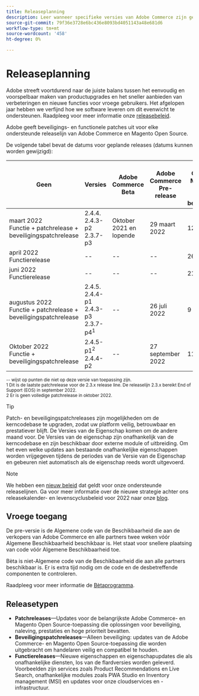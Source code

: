 ```yaml
---
title: Releaseplanning
description: Leer wanneer specifieke versies van Adobe Commerce zijn gepland voor bèta, pre-release en algemene beschikbaarheid.
source-git-commit: 79f36e3728e6bc436e8093bd4051143a48e681d6
workflow-type: tm+mt
source-wordcount: '458'
ht-degree: 0%

---
```



# Releaseplanning

Adobe streeft voortdurend naar de juiste balans tussen het eenvoudig en voorspelbaar maken van productupgrades en het sneller aanbieden van verbeteringen en nieuwe functies voor vroege gebruikers. Het afgelopen jaar hebben we verfijnd hoe we software leveren om dit evenwicht te ondersteunen. Raadpleeg voor meer informatie onze [releasebeleid](policy.md).

Adobe geeft beveiligings- en functionele patches uit voor elke ondersteunde releaselijn van Adobe Commerce en Magento Open Source.

De volgende tabel bevat de datums voor geplande releases (datums kunnen worden gewijzigd):

| Geen | Versies | Adobe Commerce Beta | Adobe Commerce Pre-release | Adobe Commerce en Magento Open Source<br>Algemene beschikbaarheid |
|-----------------------------------------------------------------|-------------------------------------------------------|---------------------------|----------------------------------|---------------------------------------------------------------------|
| maart 2022<br>Functie + patchrelease + beveiligingspatchrelease | 2.4.4.<br>2.4.3-p2<br>2.3.7-p3 | Oktober 2021 en lopende | 29 maart 2022 | 12 april 2022 |
| april 2022<br>Functierelease | \-\- | \-\- | \-\- | 26 april 2022 |
| juni 2022<br>Functierelease | \-\- | \-\- | \-\- | 21 juni 2022 |
| augustus 2022<br>Functie + patchrelease + beveiligingspatchrelease | 2.4.5.<br>2.4.4-p1<br>2.4.3-p3<br>2.3.7-p4<sup>1</sup> | \-\- | 26 juli 2022 | 9 augustus 2022 |
| Oktober 2022<br>Functie + beveiligingspatchrelease | 2.4.5-p1<sup>2</sup><br>2.4.4-p2 | \-\- | 27 september 2022 | 11 oktober 2022 |

<sup>\-\- wijst op punten die niet op deze versie van toepassing zijn.</sup><br>
<sup>1 Dit is de laatste patchrelease voor de 2.3.x release line. De releaselijn 2.3.x bereikt End of Support (EOS) in september 2022.</sup><br>
<sup>2 Er is geen volledige patchrelease in oktober 2022.</sup><br>

>[!TIP]
>
>Patch- en beveiligingspatchreleases zijn mogelijkheden om de kerncodebase te upgraden, zodat uw platform veilig, betrouwbaar en prestatiever blijft. De Versies van de Eigenschap komen om de andere maand voor. De Versies van de eigenschap zijn onafhankelijk van de kerncodebase en zijn beschikbaar door externe module of uitbreiding. Om het even welke updates aan bestaande onafhankelijke eigenschappen worden vrijgegeven tijdens de periodes van de Versie van de Eigenschap en gebeuren niet automatisch als de eigenschap reeds wordt uitgevoerd.

>[!NOTE]
>
>We hebben een [nieuw beleid](https://www.adobe.com/content/dam/cc/en/legal/terms/enterprise/pdfs/Adobe-Commerce-Software-Lifecycle-Policy.pdf) dat geldt voor onze ondersteunde releaselijnen. Ga voor meer informatie over de nieuwe strategie achter ons releasekalender- en levenscyclusbeleid voor 2022 naar onze [blog](https://business.adobe.com/blog/how-to/accelerating-innovation-through-simplified-release-strategy).

## Vroege toegang

De pre-versie is de Algemene code van de Beschikbaarheid die aan de verkopers van Adobe Commerce en alle partners twee weken vóór Algemene Beschikbaarheid beschikbaar is. Het staat voor snellere plaatsing van code vóór Algemene Beschikbaarheid toe.

Bèta is niet-Algemene code van de Beschikbaarheid die aan alle partners beschikbaar is. Er is extra tijd nodig om de code en de desbetreffende componenten te controleren.

Raadpleeg voor meer informatie de [Bètaprogramma](beta-program.md).

## Releasetypen

- **Patchreleases**—Updates voor de belangrijkste Adobe Commerce- en Magento Open Source-toepassing die oplossingen voor beveiliging, naleving, prestaties en hoge prioriteit bevatten.
- **Beveiligingspatchreleases**—Alleen beveiliging: updates van de Adobe Commerce- en Magento Open Source-toepassing die worden uitgebracht om handelaren veilig en compatibel te houden.
- **Functiereleases**—Nieuwe eigenschappen en eigenschapupdates die als onafhankelijke diensten, los van de flardversies worden geleverd. Voorbeelden zijn services zoals Product Recommendations en Live Search, onafhankelijke modules zoals PWA Studio en Inventory management (MSI) en updates voor onze cloudservices en -infrastructuur.
